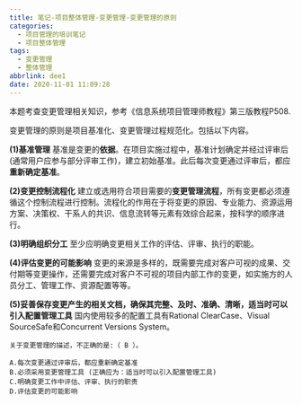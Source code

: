 ```yaml
---
title: 笔记-项目整体管理-变更管理-变更管理的原则
categories:
  - 项目管理的培训笔记
  - 项目整体管理
tags:
  - 变更管理
  - 整体管理
abbrlink: dee1
date: 2020-11-01 11:09:28
---
```


本题考查变更管理相关知识，参考《信息系统项目管理师教程》第三版教程P508.

变更管理的原则是项目基准化、变更管理过程规范化。包括以下内容。

**(1)基准管理**
基准是变更的**依据**。在项目实施过程中，基准计划确定并经过评审后(通常用户应参与部分评审工作)，建立初始基准。此后每次变更通过评审后，都应**重新确定基准**。

**(2)变更控制流程化**
建立或选用符合项目需要的**变更管理流程**，所有变更都必须遵循这个控制流程进行控制。流程化的作用在于将变更的原因、专业能力、资源运用方案、决策权、干系人的共识、信息流转等元素有效综合起来，按科学的顺序进行。

**(3)明确组织分工**
至少应明确变更相关工作的评估、评审、执行的职能。

**(4)评估变更的可能影响**
变更的来源是多样的，既需要完成对客户可视的成果、交付期等变更操作，还需要完成对客户不可视的项目内部工作的变更，如实施方的人员分工、管理工作、资源配置等等。

**(5)妥善保存变更产生的相关文档，确保其完整、及时、准确、清晰，适当时可以引入配置管理工具**
国内使用较多的配置工具有Rational ClearCase、Visual SourceSafe和Concurrent Versions System。

    关于变更管理的描述，不正确的是:（ B ）。

    A.每次变更通过评审后，都应重新确定基准
    B.必须采用变更管理工具 (正确应为：适当时可以引入配置管理工具)
    C.明确变更工作中评估、评审、执行的职责
    D.评估变更的可能影响
